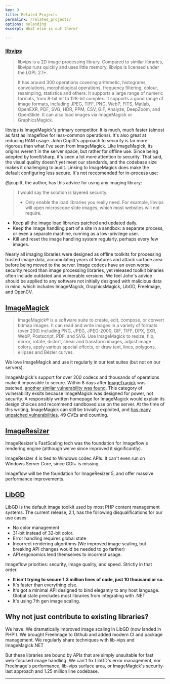 ```yaml
---
key: 9
title: Related Projects
permalink: /related_projects/
options: nolanding
excerpt: What else is out there?

---
```


### [libvips](https://github.com/jcupitt/libvips) 

> libvips is a 2D image processing library. Compared to similar libraries, libvips runs quickly and uses little memory. libvips is licensed under the LGPL 2.1+.
>
> It has around 300 operations covering arithmetic, histograms, convolutions, morphological operations, frequency filtering, colour, resampling, statistics and others. It supports a large range of numeric formats, from 8-bit int to 128-bit complex. It supports a good range of image formats, including JPEG, TIFF, PNG, WebP, FITS, Matlab, OpenEXR, PDF, SVG, HDR, PPM, CSV, GIF, Analyze, DeepZoom, and OpenSlide. It can also load images via ImageMagick or GraphicsMagick.

libvips is ImageMagick's primary competitor. It is much, much faster (almost as fast as imageflow for less-common operations). It's also great at reducing RAM usage. John Cupitt's approach to security is far more rigorous than what I've seen from ImageMagick.  Like ImageMagick, its origins weren't in the server space, but rather for offline use. Since being adopted by lovell/sharp, it's seen a lot more attention to security. That said, the visual quality doesn't yet meet our standards, and the codebase size makes it challenging to audit. Linking to ImageMagick does make the default configuring less secure. It's not reccomended for in-process use: 

@jcupitt, the author, has this advice for using any imaging library:

> I would say the solution is layered security. 
>
> * Only enable the load libraries you really need. For example, libvips will open microscope slide images, which most websites will not require.
* Keep all the image load libraries patched and updated daily.
* Keep the image handling part of a site in a sandbox: a separate process, or even a separate machine, running as a low-privilege user.
* Kill and reset the image handling system regularly, perhaps every few images. 

Nearly all imaging libraries were designed as offline toolkits for processing trusted image data, accumulating years of features and attack surface area before being moved to the server. Image codecs have an even worse security record than image processing libraries, yet released toolkit binaries often include outdated and vulnerable versions.
We feel John's advice should be applied to any software not initially designed with malicious data in mind, which includes ImageMagick, GraphicsMagick, LibGD, FreeImage, and OpenCV.

## [ImageMagick](https://www.imagemagick.org/)

> ImageMagick® is a software suite to create, edit, compose, or convert bitmap images. It can read and write images in a variety of formats (over 200) including PNG, JPEG, JPEG-2000, GIF, TIFF, DPX, EXR, WebP, Postscript, PDF, and SVG. Use ImageMagick to resize, flip, mirror, rotate, distort, shear and transform images, adjust image colors, apply various special effects, or draw text, lines, polygons, ellipses and Bézier curves.

We love ImageMagick and use it regularly in our test suites (but not on our servers).

ImageMagick's support for over 200 codecs and thousands of operations make it impossible to secure. Within 8 days after [ImageTragick](https://imagetragick.com) was patched, [another similar vulnerability was found](https://security-tracker.debian.org/tracker/CVE-2016-5118). This category of vulnerability exsits because ImageMagick was designed for power, not security. A responsibly written homepage for ImageMagick would explain its design choices and recommend sandboxed use on the server. At the time of this writing, ImageMagick can still be trivially exploited, and [has many unpatched vulnerabilities](https://security-tracker.debian.org/tracker/source-package/imagemagick). 49 CVEs and counting.

## [ImageResizer](https://imageresizing.net)

ImageResizer's FastScaling tech was the foundation for Imageflow's rendering engine (although we've since improved it significantly). 

ImageResizer 4 is tied to Windows codec APIs. It can't even run on Windows Server Core, since GDI+ is missing. 

Imageflow will be the foundation for ImageResizer 5, and offer massive performance improvements.

## [LibGD](https://libgd.github.io/)

LibGD is the default image toolkit used by most PHP content management systems. The current release, 2.1, has the following disqualifications for our use cases:

* No color management
* 31-bit instead of 32-bit color. 
* Error handling requires global state
* Incorrect rendering algorithms (We improved image scaling, but breaking API changes would be needed to go farther)
* API ergonomics lend themselves to incorrect usage.









Imageflow priorities: security, image quality, and speed. Strictly in that order. 

* **It isn't trying to secure 1.3 million lines of code, just 10 thousand or so.**
* It's faster than everything else. 
* It's got a minimal API designed to bind elegantly to any host language. Global state precludes most libraries from integrating with .NET
* It's using 7th gen image scaling. 

## Why not just contribute to existing libraries?

We have. 
We dramatically improved image scaling in LibGD (now landed in PHP!). 
We brought FreeImage to Github and added modern CI and package management. 
We regularly share techniques with lib-vips and ImageMagick.NET

But these libraries are bound by APIs that are simply unsuitable for fast web-focused image handling. We can't fix LibGD's error management, nor FreeImage's performance, lib-vips surface area, or ImageMagick's security-last approach and 1.25 million line codebase. 




----

